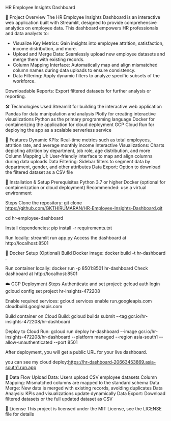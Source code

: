 HR Employee Insights Dashboard

📌 Project Overview
The HR Employee Insights Dashboard is an interactive web application built with Streamlit, designed to provide comprehensive analytics on employee data. This dashboard empowers HR professionals and data analysts to:

- Visualize Key Metrics: Gain insights into employee attrition, satisfaction, income distribution, and more.
- Upload and Merge Data: Seamlessly upload new employee datasets and merge them with existing records.
- Column Mapping Interface: Automatically map and align mismatched column names during data uploads to ensure consistency.
- Data Filtering: Apply dynamic filters to analyze specific subsets of the workforce.

Downloadable Reports: Export filtered datasets for further analysis or reporting.

🛠️ Technologies Used
Streamlit for building the interactive web application
Pandas for data manipulation and analysis
Plotly for creating interactive visualizations
Python as the primary programming language
Docker for containerizing the application for cloud deployment
GCP Cloud Run for deploying the app as a scalable serverless service

🚀 Features
Dynamic KPIs: Real-time metrics such as total employees, attrition rate, and average monthly income
Interactive Visualizations: Charts depicting attrition by department, job role, age distribution, and more
Column Mapping UI: User-friendly interface to map and align columns during data uploads
Data Filtering: Sidebar filters to segment data by department, gender, and other attributes
Data Export: Option to download the filtered dataset as a CSV file

📁 Installation & Setup
Prerequisites
Python 3.7 or higher
Docker (optional for containerization or cloud deployment)
Recommended: use a virtual environment

Steps
Clone the repository:
git clone https://github.com/GKTHIRUMARAN/HR-Employee-Insights-Dashboard.git

cd hr-employee-dashboard

Install dependencies:
pip install -r requirements.txt

Run locally:
streamlit run app.py
Access the dashboard at http://localhost:8501

🐳 Docker Setup (Optional)
Build Docker image:
docker build -t hr-dashboard .

Run container locally:
docker run -p 8501:8501 hr-dashboard
Check dashboard at http://localhost:8501

☁️ GCP Deployment Steps
Authenticate and set project:
gcloud auth login
gcloud config set project hr-insights-472208

Enable required services:
gcloud services enable run.googleapis.com cloudbuild.googleapis.com

Build container on Cloud Build:
gcloud builds submit --tag gcr.io/hr-insights-472208/hr-dashboard

Deploy to Cloud Run:
gcloud run deploy hr-dashboard --image gcr.io/hr-insights-472208/hr-dashboard --platform managed --region asia-south1 --allow-unauthenticated --port 8501

After deployment, you will get a public URL for your live dashboard.

you can see my cloud deploy:https://hr-dashboard-20663453869.asia-south1.run.app

🔄 Data Flow
Upload Data: Users upload CSV employee datasets
Column Mapping: Mismatched columns are mapped to the standard schema
Data Merge: New data is merged with existing records, avoiding duplicates
Data Analysis: KPIs and visualizations update dynamically
Data Export: Download filtered datasets or the full updated dataset as CSV

📄 License
This project is licensed under the MIT License, see the LICENSE file for details

